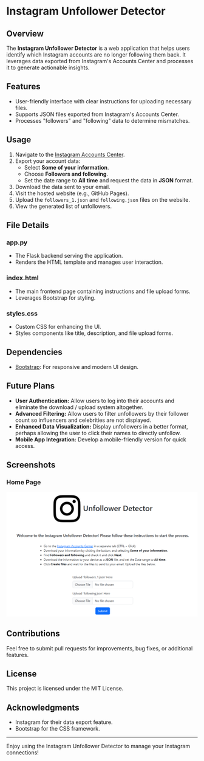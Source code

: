 # Instagram Unfollower Detector

## Overview
The **Instagram Unfollower Detector** is a web application that helps users identify which Instagram accounts are no longer following them back. It leverages data exported from Instagram's Accounts Center and processes it to generate actionable insights.

## Features
- User-friendly interface with clear instructions for uploading necessary files.
- Supports JSON files exported from Instagram's Accounts Center.
- Processes "followers" and "following" data to determine mismatches.

## Usage
1. Navigate to the [Instagram Accounts Center](https://accountscenter.instagram.com/info_and_permissions/dyi/).
2. Export your account data:
   - Select **Some of your information**.
   - Choose **Followers and following**.
   - Set the date range to **All time** and request the data in **JSON** format.
3. Download the data sent to your email.
4. Visit the hosted website (e.g., GitHub Pages).
5. Upload the `followers_1.json` and `following.json` files on the website.
6. View the generated list of unfollowers.

## File Details
### app.py
- The Flask backend serving the application.
- Renders the HTML template and manages user interaction.

### index.html
- The main frontend page containing instructions and file upload forms.
- Leverages Bootstrap for styling.

### styles.css
- Custom CSS for enhancing the UI.
- Styles components like title, description, and file upload forms.

## Dependencies
- [Bootstrap](https://getbootstrap.com/): For responsive and modern UI design.

## Future Plans
- **User Authentication:** Allow users to log into their accounts and eliminate the download / upload system altogether.
- **Advanced Filtering:** Allow users to filter unfollowers by their follower count so influencers and celebrities are not displayed.
- **Enhanced Data Visualization:** Display unfollowers in a better format, perhaps allowing the user to click their names to directly unfollow.
- **Mobile App Integration:** Develop a mobile-friendly version for quick access.

## Screenshots
### Home Page
![Homepage Screenshot](static/images/homepage.png)

## Contributions
Feel free to submit pull requests for improvements, bug fixes, or additional features.

## License
This project is licensed under the MIT License.

## Acknowledgments
- Instagram for their data export feature.
- Bootstrap for the CSS framework.

---
Enjoy using the Instagram Unfollower Detector to manage your Instagram connections!